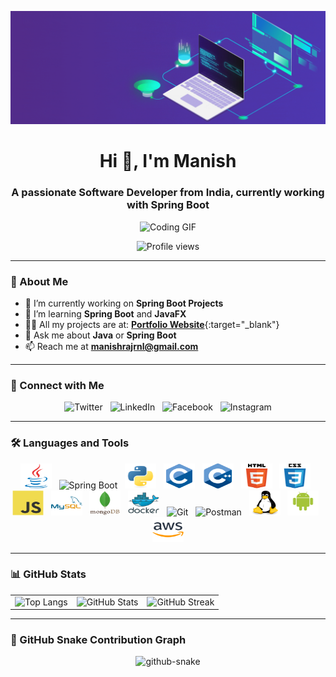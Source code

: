 <p align="center">
  <img src="https://github.com/manishrnl/manishrnl/blob/main/banner.gif" alt="banner" />
</p>

<h1 align="center">Hi 👋, I'm Manish</h1>
<h3 align="center">A passionate Software Developer from India, currently working with Spring Boot</h3>

<p align="center">
  <img src="https://media2.giphy.com/media/v1.Y2lkPTc5MGI3NjExdGt1NmFlMGYxemRkZHZpejJ1em5zbmp2bm9ja3U5Zm81MDhmNTVkeCZlcD12MV9pbnRlcm5hbF9naWZfYnlfaWQmY3Q9Zw/78XCFBGOlS6keY1Bil/giphy.gif" width="400" alt="Coding GIF" />
</p>

<p align="center">
  <img src="https://komarev.com/ghpvc/?username=manishrnl&label=Profile%20views&color=0e75b6&style=flat" alt="Profile views" />
</p>


---


### 🧠 About Me

- 🔭 I’m currently working on **Spring Boot Projects**
- 🌱 I’m learning **Spring Boot** and **JavaFX**
- 👨‍💻 All my projects are at: [**Portfolio Website**](https://manishrnl.netlify.app/){:target="_blank"}
- 💬 Ask me about **Java** or **Spring Boot**
- 📫 Reach me at **manishrajrnl@gmail.com**


---


### 🤝 Connect with Me

<p align="center">
  <a href="https://twitter.com/manishrnl" target="_blank" style="text-decoration: none; display: inline-block; border-radius: 8px;">
    <img src="https://raw.githubusercontent.com/rahuldkjain/github-profile-readme-generator/master/src/images/icons/Social/twitter.svg" width="60" height="30" alt="Twitter" />
  </a>&nbsp;&nbsp;
  <a href="https://linkedin.com/in/manish-kumar-2846a8145" target="_blank" style="text-decoration: none; display: inline-block; border-radius: 8px;">
    <img src="https://raw.githubusercontent.com/rahuldkjain/github-profile-readme-generator/master/src/images/icons/Social/linked-in-alt.svg" width="60" height="30" alt="LinkedIn" />
  </a>&nbsp;&nbsp;
  <a href="https://www.facebook.com/profile.php?id=100011121437261" target="_blank" style="text-decoration: none; display: inline-block; border-radius: 8px;">
    <img src="https://raw.githubusercontent.com/rahuldkjain/github-profile-readme-generator/master/src/images/icons/Social/facebook.svg" width="60" height="30" alt="Facebook" />
  </a>&nbsp;&nbsp;
  <a href="https://instagram.com/manish.rnl" target="_blank" style="text-decoration: none; display: inline-block; border-radius: 8px;">
    <img src="https://raw.githubusercontent.com/rahuldkjain/github-profile-readme-generator/master/src/images/icons/Social/instagram.svg" width="60" height="30" alt="Instagram" />
  </a>
</p>





---



### 🛠️ Languages and Tools

<p align="center">
  <img src="https://raw.githubusercontent.com/devicons/devicon/master/icons/java/java-original.svg" width="50" height="40" alt="Java" />&nbsp;&nbsp;
  <img src="https://www.vectorlogo.zone/logos/springio/springio-icon.svg" width="50" height="40" alt="Spring Boot" />&nbsp;&nbsp;
  <img src="https://raw.githubusercontent.com/devicons/devicon/master/icons/python/python-original.svg" width="50" height="40" alt="Python" />&nbsp;&nbsp;
  <img src="https://raw.githubusercontent.com/devicons/devicon/master/icons/c/c-original.svg" width="50" height="40" alt="C" />&nbsp;&nbsp;
  <img src="https://raw.githubusercontent.com/devicons/devicon/master/icons/cplusplus/cplusplus-original.svg" width="50" height="40" alt="C++" />&nbsp;&nbsp;
  <img src="https://raw.githubusercontent.com/devicons/devicon/master/icons/html5/html5-original-wordmark.svg" width="50" height="40" alt="HTML5" />&nbsp;&nbsp;
  <img src="https://raw.githubusercontent.com/devicons/devicon/master/icons/css3/css3-original-wordmark.svg" width="50" height="40" alt="CSS3" />&nbsp;&nbsp;
  <img src="https://raw.githubusercontent.com/devicons/devicon/master/icons/javascript/javascript-original.svg" width="50" height="40" alt="JavaScript" />&nbsp;&nbsp;
  <img src="https://raw.githubusercontent.com/devicons/devicon/master/icons/mysql/mysql-original-wordmark.svg" width="50" height="40" alt="MySQL" />&nbsp;&nbsp;
  <img src="https://raw.githubusercontent.com/devicons/devicon/master/icons/mongodb/mongodb-original-wordmark.svg" width="50" height="40" alt="MongoDB" />&nbsp;&nbsp;
  <img src="https://raw.githubusercontent.com/devicons/devicon/master/icons/docker/docker-original-wordmark.svg" width="50" height="40" alt="Docker" />&nbsp;&nbsp;
  <img src="https://www.vectorlogo.zone/logos/git-scm/git-scm-icon.svg" width="50" height="40" alt="Git" />&nbsp;&nbsp;
  <img src="https://www.vectorlogo.zone/logos/getpostman/getpostman-icon.svg" width="50" height="40" alt="Postman" />&nbsp;&nbsp;
  <img src="https://raw.githubusercontent.com/devicons/devicon/master/icons/linux/linux-original.svg" width="50" height="40" alt="Linux" />&nbsp;&nbsp;
  <img src="https://raw.githubusercontent.com/devicons/devicon/master/icons/android/android-original-wordmark.svg" width="50" height="40" alt="Android" />&nbsp;&nbsp;
  <img src="https://raw.githubusercontent.com/devicons/devicon/master/icons/amazonwebservices/amazonwebservices-original-wordmark.svg" width="50" height="40" alt="AWS" />
</p>


---



### 📊 GitHub Stats

<table align="center">
  <tr>
    <td>
      <img src="https://github-readme-stats.vercel.app/api/top-langs?username=manishrnl&show_icons=true&locale=en&layout=compact&theme=dark&hide_border=true" alt="Top Langs" />
    </td>
    <td>
      <img src="https://github-readme-stats.vercel.app/api?username=manishrnl&show_icons=true&locale=en&theme=dark&hide_border=true" alt="GitHub Stats" />
    </td>
    <td>
      <img src="https://github-readme-streak-stats.herokuapp.com/?user=manishrnl&theme=dark&hide_border=true" alt="GitHub Streak" />
    </td>
  </tr>
</table>


---



### 🐍 GitHub Snake Contribution Graph

<p align="center">
  <picture>
    <source media="(prefers-color-scheme: dark)" srcset="https://raw.githubusercontent.com/tobiasmeyhoefer/tobiasmeyhoefer/output/github-snake-dark.svg" />
    <source media="(prefers-color-scheme: light)" srcset="https://raw.githubusercontent.com/tobiasmeyhoefer/tobiasmeyhoefer/output/github-snake.svg" />
    <img alt="github-snake" src="https://raw.githubusercontent.com/tobiasmeyhoefer/tobiasmeyhoefer/output/github-snake.svg" />
  </picture>
</p>
